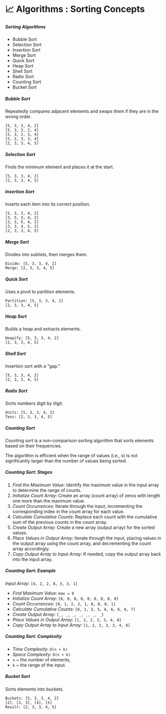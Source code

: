 # :chart_with_upwards_trend: Algorithms : Sorting Concepts

##### Sorting Algorithms

- Bubble Sort
- Selection Sort
- Insertion Sort
- Merge Sort
- Quick Sort
- Heap Sort
- Shell Sort
- Radix Sort
- Counting Sort
- Bucket Sort

##### Bubble Sort

Repeatedly compares adjacent elements and swaps them if they are in the wrong order.

```
[5, 3, 3, 4, 2]
[5, 3, 3, 2, 4]
[5, 3, 2, 3, 4]
[5, 2, 3, 3, 4]
[2, 3, 3, 4, 5]
```

##### Selection Sort

Finds the minimum element and places it at the start.

```
[5, 3, 3, 4, 2]
[2, 3, 3, 4, 5]
```

##### Insertion Sort

Inserts each item into its correct position.

```
[5, 3, 3, 4, 2]
[3, 5, 3, 4, 2]
[3, 3, 5, 4, 2]
[3, 3, 4, 5, 2]
[2, 3, 3, 4, 5]
```

##### Merge Sort

Divides into sublists, then merges them.

```
Divide: [5, 3, 3, 4, 2]
Merge: [2, 3, 3, 4, 5]
```

##### Quick Sort

Uses a pivot to partition elements.

```
Partition: [5, 3, 3, 4, 2]
[2, 3, 3, 4, 5]
```

##### Heap Sort

Builds a heap and extracts elements.

```
Heapify: [5, 3, 3, 4, 2]
[2, 3, 3, 4, 5]
```

##### Shell Sort

Insertion sort with a "gap."

```
[5, 3, 3, 4, 2]
[2, 3, 3, 4, 5]
```

##### Radix Sort

Sorts numbers digit by digit.

```
Units: [5, 3, 3, 4, 2]
Tens: [2, 3, 3, 4, 5]
```

##### Counting Sort

Counting sort is a non-comparison sorting algorithm that sorts elements based on their frequencies.

The algorithm is efficient when the range of values (i.e., `k`) is not significantly larger than the number of values being sorted.

##### Counting Sort: Stages

1. *Find the Maximum Value*: Identify the maximum value in the input array to determine the range of counts.
2. *Initialize Count Array*: Create an array (count array) of zeros with length one more than the maximum value.
3. *Count Occurrences*: Iterate through the input, incrementing the corresponding index in the count array for each value.
4. *Calculate Cumulative Counts*: Replace each count with the cumulative sum of the previous counts in the count array.
5. *Create Output Array*: Create a new array (output array) for the sorted values.
6. *Place Values in Output Array*: Iterate through the input, placing values in the output array using the count array, and decrementing the count array accordingly.
7. *Copy Output Array to Input Array*: If needed, copy the output array back into the input array.

##### Counting Sort: Example

*Input Array*: `[4, 2, 2, 8, 3, 3, 1]`

- *Find Maximum Value*: `max = 8`
- *Initialize Count Array*: `[0, 0, 0, 0, 0, 0, 0, 0, 0]`
- *Count Occurrences*: `[0, 1, 2, 2, 1, 0, 0, 0, 1]`
- *Calculate Cumulative Counts*: `[0, 1, 3, 5, 6, 6, 6, 6, 7]`
- *Create Output Array*: `[_, _, _, _, _, _, _]`
- *Place Values in Output Array*: `[1, 2, 2, 3, 3, 4, 8]`
- *Copy Output Array to Input Array*: `[1, 2, 2, 3, 3, 4, 8]`

##### Counting Sort: Complexity

- *Time Complexity*: `O(n + k)`
- *Space Complexity*: `O(n + k)`
- `n` ~ the number of elements,
- `k` ~ the range of the input.

##### Bucket Sort

Sorts elements into buckets.

```
Buckets: [5, 3, 3, 4, 2]
[2], [3, 3], [4], [5]
Result: [2, 3, 3, 4, 5]
```
